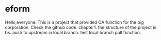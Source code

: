 # eform
Hello,everyone. This is a  project that provided OA function for the big corporation.
Check the github code.
chapter1. the structure of the project is bs.
push to upstream in local branch.
test local branch pull function.
